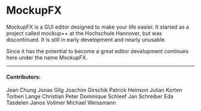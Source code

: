 # MockupFX

MockupFX is a GUI editor designed to make your life easier. It started 
as a project called mockup++ at the Hochschule Hannover, but was 
discontinued. It is still in early development and nearly unusable.  

Since it has the potential to become a great editor development 
continues here under the name MockupFX.

----

#### Contributors:
Jean Chung 
Jonas Gilg 
Joachim Girschik 
Patrick Heinson 
Julian Korten 
Torben Lange 
Christian Peter 
Dominique Schleef 
Jan Schreiber 
Eda Tasdelen 
Janos Vollmer 
Michael Weissmann